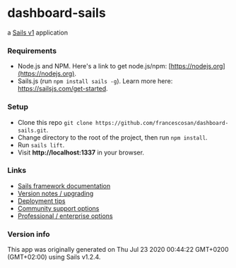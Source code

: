 # dashboard-sails

a [Sails v1](https://sailsjs.com) application

### Requirements
- Node.js and NPM. Here's a link to get node.js/npm: [https://nodejs.org](https://nodejs.org).
- Sails.js (run `npm install sails -g`). Learn more here: https://sailsjs.com/get-started.

### Setup
- Clone this repo `git clone https://github.com/francescosan/dashboard-sails.git`.
- Change directory to the root of the project, then run `npm install`.
- Run `sails lift`.
- Visit **http://localhost:1337** in your browser.

### Links

+ [Sails framework documentation](https://sailsjs.com/get-started)
+ [Version notes / upgrading](https://sailsjs.com/documentation/upgrading)
+ [Deployment tips](https://sailsjs.com/documentation/concepts/deployment)
+ [Community support options](https://sailsjs.com/support)
+ [Professional / enterprise options](https://sailsjs.com/enterprise)


### Version info

This app was originally generated on Thu Jul 23 2020 00:44:22 GMT+0200 (GMT+02:00) using Sails v1.2.4.

<!-- Internally, Sails used [`sails-generate@1.17.2`](https://github.com/balderdashy/sails-generate/tree/v1.17.2/lib/core-generators/new). -->



<!--
Note:  Generators are usually run using the globally-installed `sails` CLI (command-line interface).  This CLI version is _environment-specific_ rather than app-specific, thus over time, as a project's dependencies are upgraded or the project is worked on by different developers on different computers using different versions of Node.js, the Sails dependency in its package.json file may differ from the globally-installed Sails CLI release it was originally generated with.  (Be sure to always check out the relevant [upgrading guides](https://sailsjs.com/upgrading) before upgrading the version of Sails used by your app.  If you're stuck, [get help here](https://sailsjs.com/support).)
-->

